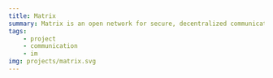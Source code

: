 ```yaml
---
title: Matrix
summary: Matrix is an open network for secure, decentralized communication.
tags:
    - project
    - communication
    - im
img: projects/matrix.svg
---
```

